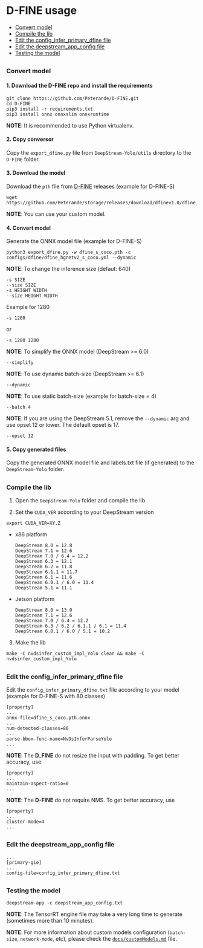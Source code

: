# D-FINE usage

* [Convert model](#convert-model)
* [Compile the lib](#compile-the-lib)
* [Edit the config_infer_primary_dfine file](#edit-the-config_infer_primary_dfine-file)
* [Edit the deepstream_app_config file](#edit-the-deepstream_app_config-file)
* [Testing the model](#testing-the-model)

##

### Convert model

#### 1. Download the D-FINE repo and install the requirements

```
git clone https://github.com/Peterande/D-FINE.git
cd D-FINE
pip3 install -r requirements.txt
pip3 install onnx onnxslim onnxruntime
```

**NOTE**: It is recommended to use Python virtualenv.

#### 2. Copy conversor

Copy the `export_dfine.py` file from `DeepStream-Yolo/utils` directory to the `D-FINE` folder.

#### 3. Download the model

Download the `pth` file from [D-FINE](https://github.com/Peterande/storage/releases/tag/dfinev1.0) releases (example for D-FINE-S)

```
wget https://github.com/Peterande/storage/releases/download/dfinev1.0/dfine_s_coco.pth
```

**NOTE**: You can use your custom model.

#### 4. Convert model

Generate the ONNX model file (example for D-FINE-S)

```
python3 export_dfine.py -w dfine_s_coco.pth -c configs/dfine/dfine_hgnetv2_s_coco.yml --dynamic
```

**NOTE**: To change the inference size (defaut: 640)

```
-s SIZE
--size SIZE
-s HEIGHT WIDTH
--size HEIGHT WIDTH
```

Example for 1280

```
-s 1280
```

or

```
-s 1280 1280
```

**NOTE**: To simplify the ONNX model (DeepStream >= 6.0)

```
--simplify
```

**NOTE**: To use dynamic batch-size (DeepStream >= 6.1)

```
--dynamic
```

**NOTE**: To use static batch-size (example for batch-size = 4)

```
--batch 4
```

**NOTE**: If you are using the DeepStream 5.1, remove the `--dynamic` arg and use opset 12 or lower. The default opset is 17.

```
--opset 12
```

#### 5. Copy generated files

Copy the generated ONNX model file and labels.txt file (if generated) to the `DeepStream-Yolo` folder.

##

### Compile the lib

1. Open the `DeepStream-Yolo` folder and compile the lib

2. Set the `CUDA_VER` according to your DeepStream version

```
export CUDA_VER=XY.Z
```

* x86 platform

  ```
  DeepStream 8.0 = 12.8
  DeepStream 7.1 = 12.6
  DeepStream 7.0 / 6.4 = 12.2
  DeepStream 6.3 = 12.1
  DeepStream 6.2 = 11.8
  DeepStream 6.1.1 = 11.7
  DeepStream 6.1 = 11.6
  DeepStream 6.0.1 / 6.0 = 11.4
  DeepStream 5.1 = 11.1
  ```

* Jetson platform

  ```
  DeepStream 8.0 = 13.0
  DeepStream 7.1 = 12.6
  DeepStream 7.0 / 6.4 = 12.2
  DeepStream 6.3 / 6.2 / 6.1.1 / 6.1 = 11.4
  DeepStream 6.0.1 / 6.0 / 5.1 = 10.2
  ```

3. Make the lib

```
make -C nvdsinfer_custom_impl_Yolo clean && make -C nvdsinfer_custom_impl_Yolo
```

##

### Edit the config_infer_primary_dfine file

Edit the `config_infer_primary_dfine.txt` file according to your model (example for D-FINE-S with 80 classes)

```
[property]
...
onnx-file=dfine_s_coco.pth.onnx
...
num-detected-classes=80
...
parse-bbox-func-name=NvDsInferParseYolo
...
```

**NOTE**: The **D_FINE** do not resize the input with padding. To get better accuracy, use

```
[property]
...
maintain-aspect-ratio=0
...
```

**NOTE**: The **D-FINE** do not require NMS. To get better accuracy, use

```
[property]
...
cluster-mode=4
...
```

##

### Edit the deepstream_app_config file

```
...
[primary-gie]
...
config-file=config_infer_primary_dfine.txt
```

##

### Testing the model

```
deepstream-app -c deepstream_app_config.txt
```

**NOTE**: The TensorRT engine file may take a very long time to generate (sometimes more than 10 minutes).

**NOTE**: For more information about custom models configuration (`batch-size`, `network-mode`, etc), please check the [`docs/customModels.md`](customModels.md) file.
